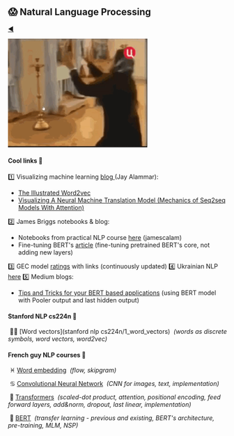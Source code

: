 ## :scream: Natural Language Processing

[:arrow_backward:](../ds_index)

![babka](../../../src/img/babka.gif)

#### Cool links :arrow_down_small:

:one: Visualizing machine learning [blog ](http://jalammar.github.io/)(Jay Alammar):

- [The Illustrated Word2vec](http://jalammar.github.io/illustrated-word2vec/)
- [Visualizing A Neural Machine Translation Model (Mechanics of Seq2seq Models With Attention)](http://jalammar.github.io/visualizing-neural-machine-translation-mechanics-of-seq2seq-models-with-attention/)

:two: James Briggs notebooks & blog:

- Notebooks from practical NLP course [here](https://github.com/jamescalam/transformers/tree/main/course) (jamescalam)
- Fine-tuning BERT's [article](https://towardsdatascience.com/how-to-train-bert-aaad00533168) (fine-tuning pretrained BERT's core, not adding new layers)

:three: GEC model [ratings](http://nlpprogress.com/english/grammatical_error_correction.html) with links (continuously updated) 
:four: Ukrainian NLP [here](https://github.com/asivokon/awesome-ukrainian-nlp)
:five: Medium blogs:

- [Tips and Tricks for your BERT based applications](https://towardsdatascience.com/tips-and-tricks-for-your-bert-based-applications-359c6b697f8e) (using BERT model with Pooler output and last hidden output)



#### Stanford NLP cs224n :arrow_down_small:

​	:ok_man: [Word vectors](stanford nlp cs224n/1_word_vectors) 
​		*(words as discrete symbols, word vectors, word2vec)*



#### French guy NLP courses :arrow_down_small:

​	:pisces: [Word embedding](nlp_word_embedding)
​		*(flow, skipgram)*

​	:cancer: [Convolutional Neural Network](nlp_cnn)
​		*(CNN for images, text, implementation)*

​	:robot: [Transformers](nlp_transformers)
​	*(scaled-dot product, attention, positional encoding, feed forward layers, add&norm, dropout, last linear, implementation)*

​	:japanese_goblin: [BERT](nlp_bert)
​	*(transfer learning - previous and existing, BERT's architecture, pre-training, MLM, NSP)*

